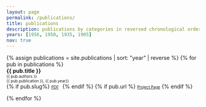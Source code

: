 ```yaml
---
layout: page
permalink: /publications/
title: publications
description: publications by categories in reversed chronological order.
years: [1956, 1950, 1935, 1905]
nav: true
---
```


<div class="publications">
<div style = 'margin-right;'>
{% assign publications = site.publications | sort: "year" | reverse %}
{% for pub in publications %}
<div class="pubitem">
  <div class="pubtitle">
    <b>{{ pub.title }}</b>
  </div>
  <div class="pubauthors">
    <font size="-2">{{ pub.authors }}</font>
  </div>
  <div class="pubinfo">
    <font size="-2">{{ pub.publication }}, {{ pub.year}}</font>
  </div>
  <div class="publinks">
    {% if pub.slug%}
      <font size="-2"><a href="/assets/pdf/{{pub.slug}}"><i class="far fa-file-pdf"></i> PDF</a>&nbsp;&nbsp;</font>
    {% endif %}
    {% if pub.url %}
    <font size="-2"><a href="{{pub.url}}"><i class="fas fa-link"></i> Project Page</a></font>
    {% endif %}
  </div>
</div>
</div>

{% endfor %}
